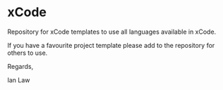 # xCode

Repository for xCode templates to use all languages available in xCode.

If you have a favourite project template please add to the repository for others to use.

Regards,

Ian Law

